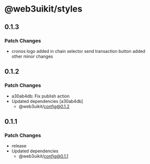 # @web3uikit/styles

## 0.1.3

### Patch Changes

-   cronos logo added in chain selector
    send transaction button added
    other minor changes

## 0.1.2

### Patch Changes

-   a30ab4db: Fix publish action
-   Updated dependencies [a30ab4db]
    -   @web3uikit/config@0.1.2

## 0.1.1

### Patch Changes

-   release
-   Updated dependencies
    -   @web3uikit/config@0.1.1
